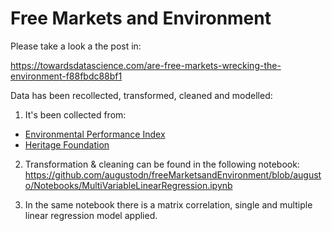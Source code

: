# Free Markets and Environment

Please take a look a the post in:

https://towardsdatascience.com/are-free-markets-wrecking-the-environment-f88fbdc88bf1

Data has been recollected, transformed, cleaned and modelled:

1. It's been collected from:

- [Environmental Performance Index](https://epi.yale.edu/)
- [Heritage Foundation](https://www.heritage.org/)

2. Transformation & cleaning can be found in the following notebook:
https://github.com/augustodn/freeMarketsandEnvironment/blob/augusto/Notebooks/MultiVariableLinearRegression.ipynb

3. In the same notebook there is a matrix correlation, single and multiple linear regression model applied.
